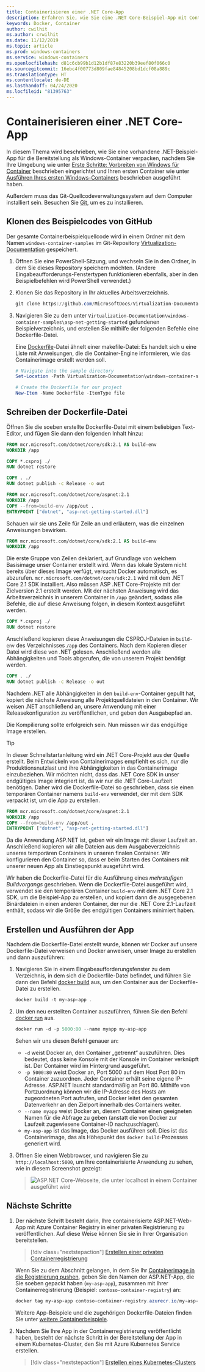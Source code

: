 ```yaml
---
title: Containerisieren einer .NET Core-App
description: Erfahren Sie, wie Sie eine .NET Core-Beispiel-App mit Containern erstellen.
keywords: Docker, Container
author: cwilhit
ms.author: crwilhit
ms.date: 11/12/2019
ms.topic: article
ms.prod: windows-containers
ms.service: windows-containers
ms.openlocfilehash: d81c6cb99b1d12b1df87e83220b39eef80f066c0
ms.sourcegitcommit: 16ebc4f00773d809fae84845208bd1dcf08a889c
ms.translationtype: HT
ms.contentlocale: de-DE
ms.lasthandoff: 04/24/2020
ms.locfileid: "81395763"
---
```

# <a name="containerize-a-net-core-app"></a>Containerisieren einer .NET Core-App

In diesem Thema wird beschrieben, wie Sie eine vorhandene .NET-Beispiel-App für die Bereitstellung als Windows-Container verpacken, nachdem Sie Ihre Umgebung wie unter [Erste Schritte: Vorbreiten von Windows für Container](set-up-environment.md) beschrieben eingerichtet und Ihren ersten Container wie unter [Ausführen Ihres ersten Windows-Containers](run-your-first-container.md) beschrieben ausgeführt haben.

Außerdem muss das Git-Quellcodeverwaltungssystem auf dem Computer installiert sein. Besuchen Sie [Git](https://git-scm.com/download), um es zu installieren.

## <a name="clone-the-sample-code-from-github"></a>Klonen des Beispielcodes von GitHub

Der gesamte Containerbeispielquellcode wird in einem Ordner mit dem Namen `windows-container-samples` im Git-Repository [Virtualization-Documentation](https://github.com/MicrosoftDocs/Virtualization-Documentation) gespeichert.

1. Öffnen Sie eine PowerShell-Sitzung, und wechseln Sie in den Ordner, in dem Sie dieses Repository speichern möchten. (Andere Eingabeaufforderungs-Fenstertypen funktionieren ebenfalls, aber in den Beispielbefehlen wird PowerShell verwendet.)
2. Klonen Sie das Repository in Ihr aktuelles Arbeitsverzeichnis.

   ```PowerShell
   git clone https://github.com/MicrosoftDocs/Virtualization-Documentation.git
   ```

3. Navigieren Sie zu dem unter `Virtualization-Documentation\windows-container-samples\asp-net-getting-started` gefundenen Beispielverzeichnis, und erstellen Sie mithilfe der folgenden Befehle eine Dockerfile-Datei.

   Eine [Dockerfile](https://docs.docker.com/engine/reference/builder/)-Datei ähnelt einer makefile-Datei: Es handelt sich u eine Liste mit Anweisungen, die die Container-Engine informieren, wie das Containerimage erstellt werden soll.

   ```Powershell
   # Navigate into the sample directory
   Set-Location -Path Virtualization-Documentation\windows-container-samples\asp-net-getting-started

   # Create the Dockerfile for our project
   New-Item -Name Dockerfile -ItemType file
   ```

## <a name="write-the-dockerfile"></a>Schreiben der Dockerfile-Datei

Öffnen Sie die soeben erstellte Dockerfile-Datei mit einem beliebigen Text-Editor, und fügen Sie dann den folgenden Inhalt hinzu:

```Dockerfile
FROM mcr.microsoft.com/dotnet/core/sdk:2.1 AS build-env
WORKDIR /app

COPY *.csproj ./
RUN dotnet restore

COPY . ./
RUN dotnet publish -c Release -o out

FROM mcr.microsoft.com/dotnet/core/aspnet:2.1
WORKDIR /app
COPY --from=build-env /app/out .
ENTRYPOINT ["dotnet", "asp-net-getting-started.dll"]
```

Schauen wir sie uns Zeile für Zeile an und erläutern, was die einzelnen Anweisungen bewirken.

```Dockerfile
FROM mcr.microsoft.com/dotnet/core/sdk:2.1 AS build-env
WORKDIR /app
```

Die erste Gruppe von Zeilen deklariert, auf Grundlage von welchem Basisimage unser Container erstellt wird. Wenn das lokale System nicht bereits über dieses Image verfügt, versucht Docker automatisch, es abzurufen. `mcr.microsoft.com/dotnet/core/sdk:2.1` wird mit dem .NET Core 2.1 SDK installiert. Also müssen ASP .NET Core-Projekte mit der Zielversion 2.1 erstellt werden. Mit der nächsten Anweisung wird das Arbeitsverzeichnis in unserem Container in `/app` geändert, sodass alle Befehle, die auf diese Anweisung folgen, in diesem Kontext ausgeführt werden.

```Dockerfile
COPY *.csproj ./
RUN dotnet restore
```

Anschließend kopieren diese Anweisungen die CSPROJ-Dateien in `build-env` des Verzeichnisses `/app` des Containers. Nach dem Kopieren dieser Datei wird diese von .NET gelesen. Anschließend werden alle Abhängigkeiten und Tools abgerufen, die von unserem Projekt benötigt werden.

```Dockerfile
COPY . ./
RUN dotnet publish -c Release -o out
```

Nachdem .NET alle Abhängigkeiten in den `build-env`-Container gepullt hat, kopiert die nächste Anweisung alle Projektquelldateien in den Container. Wir weisen .NET anschließend an, unsere Anwendung mit einer Releasekonfiguration zu veröffentlichen, und geben den Ausgabepfad an.

Die Kompilierung sollte erfolgreich sein. Nun müssen wir das endgültige Image erstellen. 

> [!TIP]
> In dieser Schnellstartanleitung wird ein .NET Core-Projekt aus der Quelle erstellt. Beim Entwickeln von Containerimages empfiehlt es sich, _nur_ die Produktionsnutzlast und ihre Abhängigkeiten in das Containerimage einzubeziehen. Wir möchten nicht, dass das .NET Core SDK in unser endgültiges Image integriert ist, da wir nur die .NET Core-Laufzeit benötigen. Daher wird die Dockerfile-Datei so geschrieben, dass sie einen temporären Container namens `build-env` verwendet, der mit dem SDK verpackt ist, um die App zu erstellen.

```Dockerfile
FROM mcr.microsoft.com/dotnet/core/aspnet:2.1
WORKDIR /app
COPY --from=build-env /app/out .
ENTRYPOINT ["dotnet", "asp-net-getting-started.dll"]
```

Da die Anwendung ASP.NET ist, geben wir ein Image mit dieser Laufzeit an. Anschließend kopieren wir alle Dateien aus dem Ausgabeverzeichnis unseres temporären Containers in unseren finalen Container. Wir konfigurieren den Container so, dass er beim Starten des Containers mit unserer neuen App als Einstiegspunkt ausgeführt wird.

Wir haben die Dockerfile-Datei für die Ausführung eines _mehrstufigen Buildvorgangs_ geschrieben. Wenn die Dockerfile-Datei ausgeführt wird, verwendet sie den temporären Container `build-env` mit dem .NET Core 2.1 SDK, um die Beispiel-App zu erstellen, und kopiert dann die ausgegebenen Binärdateien in einen anderen Container, der nur die .NET Core 2.1-Laufzeit enthält, sodass wir die Größe des endgültigen Containers minimiert haben.

## <a name="build-and-run-the-app"></a>Erstellen und Ausführen der App

Nachdem die Dockerfile-Datei erstellt wurde, können wir Docker auf unsere Dockerfile-Datei verweisen und Docker anweisen, unser Image zu erstellen und dann auszuführen:

1. Navigieren Sie in einem Eingabeaufforderungsfenster zu dem Verzeichnis, in dem sich die Dockerfile-Datei befindet, und führen Sie dann den Befehl [docker build](https://docs.docker.com/engine/reference/commandline/build/) aus, um den Container aus der Dockerfile-Datei zu erstellen.

   ```Powershell
   docker build -t my-asp-app .
   ```

2. Um den neu erstellten Container auszuführen, führen Sie den Befehl [docker run](https://docs.docker.com/engine/reference/commandline/run/) aus.

   ```Powershell
   docker run -d -p 5000:80 --name myapp my-asp-app
   ```

   Sehen wir uns diesen Befehl genauer an:

   * `-d` weist Docker an, den Container „getrennt“ auszuführen. Dies bedeutet, dass keine Konsole mit der Konsole im Container verknüpft ist. Der Container wird im Hintergrund ausgeführt. 
   * `-p 5000:80` weist Docker an, Port 5000 auf dem Host Port 80 im Container zuzuordnen. Jeder Container erhält seine eigene IP-Adresse. ASP.NET lauscht standardmäßig an Port 80. Mithilfe von Portzuordnung können wir die IP-Adresse des Hosts am zugeordneten Port aufrufen, und Docker leitet den gesamten Datenverkehr an den Zielport innerhalb des Containers weiter.
   * `--name myapp` weist Docker an, diesem Container einen geeigneten Namen für die Abfrage zu geben (anstatt die von Docker zur Laufzeit zugewiesene Container-ID nachzuschlagen).
   * `my-asp-app` ist das Image, das Docker ausführen soll. Dies ist das Containerimage, das als Höhepunkt des `docker build`-Prozesses generiert wird.

3. Öffnen Sie einen Webbrowser, und navigieren Sie zu `http://localhost:5000`, um Ihre containerisierte Anwendung zu sehen, wie in diesem Screenshot gezeigt:

   >![ASP.NET Core-Webseite, die unter localhost in einem Container ausgeführt wird](media/SampleAppScreenshot.png)

## <a name="next-steps"></a>Nächste Schritte

1. Der nächste Schritt besteht darin, Ihre containerisierte ASP.NET-Web-App mit Azure Container Registry in einer privaten Registrierung zu veröffentlichen. Auf diese Weise können Sie sie in Ihrer Organisation bereitstellen.

   > [!div class="nextstepaction"]
   > [Erstellen einer privaten Containerregistrierung](https://docs.microsoft.com/azure/container-registry/container-registry-get-started-powershell)

   Wenn Sie zu dem Abschnitt gelangen, in dem Sie Ihr [Containerimage in die Registrierung pushen](https://docs.microsoft.com/azure/container-registry/container-registry-get-started-powershell#push-image-to-registry), geben Sie den Namen der ASP.NET-App, die Sie soeben gepackt haben (`my-asp-app`), zusammen mit Ihrer Containerregistrierung (Beispiel: `contoso-container-registry`) an:

   ```PowerShell
   docker tag my-asp-app contoso-container-registry.azurecr.io/my-asp-app:v1
   ```

   Weitere App-Beispiele und die zugehörigen Dockerfile-Dateien finden Sie unter [weitere Containerbeispiele](../samples.md).

2. Nachdem Sie Ihre App in der Containerregistrierung veröffentlicht haben, besteht der nächste Schritt in der Bereitstellung der App in einem Kubernetes-Cluster, den Sie mit Azure Kubernetes Service erstellen.

   > [!div class="nextstepaction"]
   > [Erstellen eines Kubernetes-Clusters](https://docs.microsoft.com/azure/aks/windows-container-cli)
